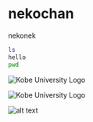 # nekochan
nekonek
```bash
ls
hello
pwd
```
![Kobe University Logo](https://www.kobe-u.ac.jp/_en/_images/kobe_university_logo.png "Kobe University")

![Kobe University Logo](https://www.kobe-u.ac.jp/_en/_images/kobe_university_logo.png )

![alt text](image.png)